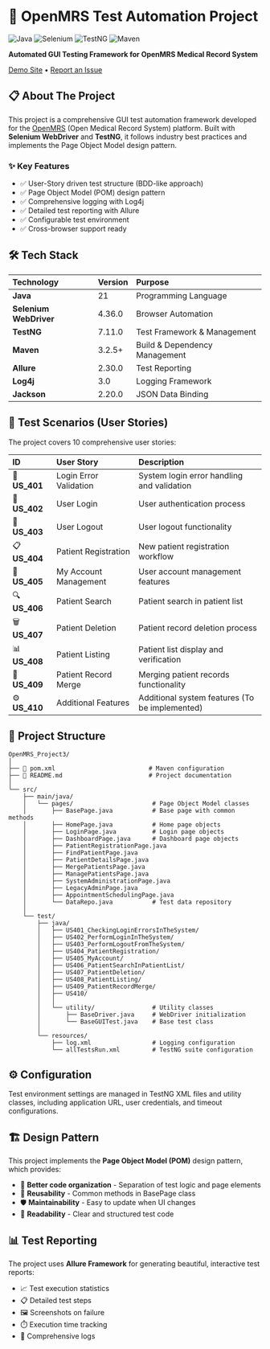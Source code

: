 # 🏥 OpenMRS Test Automation Project

![Java](https://img.shields.io/badge/Java-21-orange?style=for-the-badge&logo=java)
![Selenium](https://img.shields.io/badge/Selenium-4.36.0-green?style=for-the-badge&logo=selenium)
![TestNG](https://img.shields.io/badge/TestNG-7.11.0-red?style=for-the-badge)
![Maven](https://img.shields.io/badge/Maven-3.2.5+-blue?style=for-the-badge&logo=apache-maven)

**Automated GUI Testing Framework for OpenMRS Medical Record System**

[Demo Site](https://demo.openmrs.org/) • [Report an Issue](https://github.com/seymaonol92/OpenMRS_Project3/issues)

## 📋 About The Project

This project is a comprehensive GUI test automation framework developed for the [OpenMRS](https://demo.openmrs.org/) (Open Medical Record System) platform. Built with **Selenium WebDriver** and **TestNG**, it follows industry best practices and implements the Page Object Model design pattern.

### ✨ Key Features

- ✅ User-Story driven test structure (BDD-like approach)
- ✅ Page Object Model (POM) design pattern
- ✅ Comprehensive logging with Log4j
- ✅ Detailed test reporting with Allure
- ✅ Configurable test environment
- ✅ Cross-browser support ready


## 🛠️ Tech Stack

| Technology | Version | Purpose |
|:-----------|:--------|:--------|
| **Java** | 21 | Programming Language |
| **Selenium WebDriver** | 4.36.0 | Browser Automation |
| **TestNG** | 7.11.0 | Test Framework & Management |
| **Maven** | 3.2.5+ | Build & Dependency Management |
| **Allure** | 2.30.0 | Test Reporting |
| **Log4j** | 3.0 | Logging Framework |
| **Jackson** | 2.20.0 | JSON Data Binding |


## 📝 Test Scenarios (User Stories)

The project covers 10 comprehensive user stories:

| ID | User Story | Description |
|:---|:-----------|:------------|
| 🚫 **US_401** | Login Error Validation | System login error handling and validation |
| 🔑 **US_402** | User Login | User authentication process |
| 🚪 **US_403** | User Logout | User logout functionality |
| 📋 **US_404** | Patient Registration | New patient registration workflow |
| 👤 **US_405** | My Account Management | User account management features |
| 🔍 **US_406** | Patient Search | Patient search in patient list |
| 🗑️ **US_407** | Patient Deletion | Patient record deletion process |
| 📊 **US_408** | Patient Listing | Patient list display and verification |
| 🔄 **US_409** | Patient Record Merge | Merging patient records functionality |
| ⚙️ **US_410** | Additional Features | Additional system features (To be implemented) |


## 📁 Project Structure

```
OpenMRS_Project3/
│
├── 📄 pom.xml                          # Maven configuration
├── 📄 README.md                        # Project documentation
│
└── src/
    ├── main/java/
    │   └── pages/                      # Page Object Model classes
    │       ├── BasePage.java           # Base page with common methods
    │       ├── HomePage.java           # Home page objects
    │       ├── LoginPage.java          # Login page objects
    │       ├── DashboardPage.java      # Dashboard page objects
    │       ├── PatientRegistrationPage.java
    │       ├── FindPatientPage.java
    │       ├── PatientDetailsPage.java
    │       ├── MergePatientsPage.java
    │       ├── ManagePatientsPage.java
    │       ├── SystemAdministrationPage.java
    │       ├── LegacyAdminPage.java
    │       ├── AppointmentSchedulingPage.java
    │       └── DataRepo.java           # Test data repository
    │
    └── test/
        ├── java/
        │   ├── US401_CheckingLoginErrorsInTheSystem/
        │   ├── US402_PerformLoginInTheSystem/
        │   ├── US403_PerformLogoutFromTheSystem/
        │   ├── US404_PatientRegistration/
        │   ├── US405_MyAccount/
        │   ├── US406_PatientSearchInPatientList/
        │   ├── US407_PatientDeletion/
        │   ├── US408_PatientListing/
        │   ├── US409_PatientRecordMerge/
        │   ├── US410/
        │   │
        │   └── utility/                # Utility classes
        │       ├── BaseDriver.java     # WebDriver initialization
        │       └── BaseGUITest.java    # Base test class
        │
        └── resources/
            ├── log.xml                 # Logging configuration
            └── allTestsRun.xml         # TestNG suite configuration
```

## ⚙️ Configuration

Test environment settings are managed in TestNG XML files and utility classes, including application URL, user credentials, and timeout configurations.


## 🏗️ Design Pattern

This project implements the **Page Object Model (POM)** design pattern, which provides:

- 🎯 **Better code organization** - Separation of test logic and page elements
- 🔄 **Reusability** - Common methods in BasePage class
- 🛡️ **Maintainability** - Easy to update when UI changes
- 📖 **Readability** - Clear and structured test code


## 📊 Test Reporting

The project uses **Allure Framework** for generating beautiful, interactive test reports:

- 📈 Test execution statistics
- 📋 Detailed test steps
- 🖼️ Screenshots on failure
- ⏱️ Execution time tracking
- 📝 Comprehensive logs